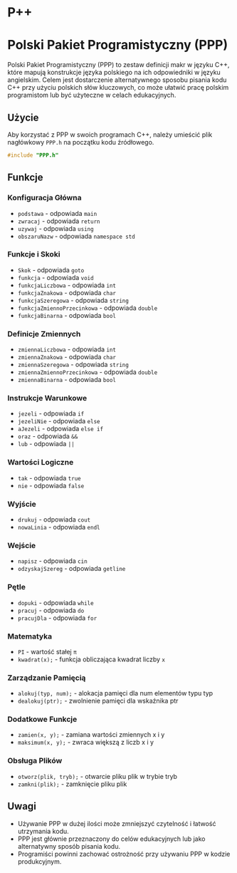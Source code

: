 # P++

# Polski Pakiet Programistyczny (PPP)

Polski Pakiet Programistyczny (PPP) to zestaw definicji makr w języku C++, które mapują konstrukcje języka polskiego na ich odpowiedniki w języku angielskim. Celem jest dostarczenie alternatywnego sposobu pisania kodu C++ przy użyciu polskich słów kluczowych, co może ułatwić pracę polskim programistom lub być użyteczne w celach edukacyjnych.

## Użycie

Aby korzystać z PPP w swoich programach C++, należy umieścić plik nagłówkowy `PPP.h` na początku kodu źródłowego.

```cpp
#include "PPP.h"
```

## Funkcje

### Konfiguracja Główna
- `podstawa` - odpowiada `main`
- `zwracaj` - odpowiada `return`
- `uzywaj` - odpowiada `using`
- `obszaruNazw` - odpowiada `namespace std`

### Funkcje i Skoki
- `Skok` - odpowiada `goto`
- `funkcja` - odpowiada `void`
- `funkcjaLiczbowa` - odpowiada `int`
- `funkcjaZnakowa` - odpowiada `char`
- `funkcjaSzeregowa` - odpowiada `string`
- `funkcjaZmiennoPrzecinkowa` - odpowiada `double`
- `funkcjaBinarna` - odpowiada `bool`

### Definicje Zmiennych
- `zmiennaLiczbowa` - odpowiada `int`
- `zmiennaZnakowa` - odpowiada `char`
- `zmiennaSzeregowa` - odpowiada `string`
- `zmiennaZmiennoPrzecinkowa` - odpowiada `double`
- `zmiennaBinarna` - odpowiada `bool`

### Instrukcje Warunkowe
- `jezeli` - odpowiada `if`
- `jezeliNie` - odpowiada `else`
- `aJezeli` - odpowiada `else if`
- `oraz` - odpowiada `&&`
- `lub` - odpowiada `||`

### Wartości Logiczne
- `tak` - odpowiada `true`
- `nie` - odpowiada `false`

### Wyjście
- `drukuj` - odpowiada `cout`
- `nowaLinia` - odpowiada `endl`

### Wejście
- `napisz` - odpowiada `cin`
- `odzyskajSzereg` - odpowiada `getline`

### Pętle
- `dopuki` - odpowiada `while`
- `pracuj` - odpowiada `do`
- `pracujDla` - odpowiada `for`

### Matematyka
- `PI` - wartość stałej `π`
- `kwadrat(x);` - funkcja obliczająca kwadrat liczby `x`

### Zarządzanie Pamięcią
- `alokuj(typ, num);` - alokacja pamięci dla num elementów typu typ
- `dealokuj(ptr);` - zwolnienie pamięci dla wskaźnika ptr

### Dodatkowe Funkcje
- `zamien(x, y);` - zamiana wartości zmiennych x i y
- `maksimum(x, y);` - zwraca większą z liczb x i y

### Obsługa Plików
- `otworz(plik, tryb);` - otwarcie pliku plik w trybie tryb
- `zamkni(plik);` - zamknięcie pliku plik

## Uwagi
- Używanie PPP w dużej ilości może zmniejszyć czytelność i łatwość utrzymania kodu.
- PPP jest głównie przeznaczony do celów edukacyjnych lub jako alternatywny sposób pisania kodu.
- Programiści powinni zachować ostrożność przy używaniu PPP w kodzie produkcyjnym.

